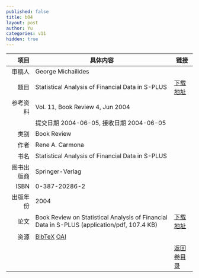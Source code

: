 ```yaml
---
published: false
title: b04
layout: post
author: Yu
categories: v11
hidden: true
---
```


| 项目 | 具体内容 | 链接 |
|---:|---|---|
| 审稿人 | George Michailides| |
| 题目 |Statistical Analysis of Financial Data in S-PLUS | [下载地址](http://www.jstatsoft.org/v11/b04/paper) |
| 参考资料 |Vol. 11, Book Review 4, Jun 2004 | |
| | 提交日期 2004-06-05, 接收日期 2004-06-05| | 
| 类别 | Book Review| |
| 作者 | Rene A. Carmona| |
| 书名| Statistical Analysis of Financial Data in S-PLUS| |
| 图书出版商 | Springer-Verlag| |
| ISBN | 0-387-20286-2| |
| 出版年份 | 2004| |
| 论文 | Book Review on Statistical Analysis of Financial Data in S-PLUS  (application/pdf, 107.4 KB)| [下载地址](http://www.jstatsoft.org/v11/b04/paper) |
| 资源 | [BibTeX](http://www.jstatsoft.org/v11/b04/bibtex) [OAI](http://www.jstatsoft.org/oai?verb=GetRecord&identifier=oai.jstatsoft/v11/b04&prefix=oai_dc)| |
| |  | [返回卷目录]({{site.baseurl}}/volume/v11.html) |